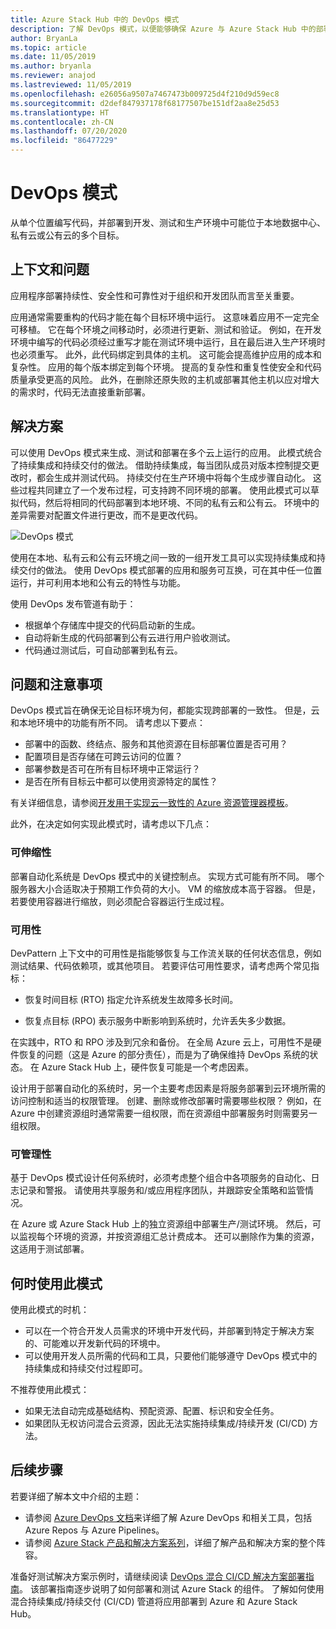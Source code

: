 ```yaml
---
title: Azure Stack Hub 中的 DevOps 模式
description: 了解 DevOps 模式，以便能够确保 Azure 与 Azure Stack Hub 中的部署保持一致。
author: BryanLa
ms.topic: article
ms.date: 11/05/2019
ms.author: bryanla
ms.reviewer: anajod
ms.lastreviewed: 11/05/2019
ms.openlocfilehash: e26056a9507a7467473b009725d4f210d9d59ec8
ms.sourcegitcommit: d2def847937178f68177507be151df2aa8e25d53
ms.translationtype: HT
ms.contentlocale: zh-CN
ms.lasthandoff: 07/20/2020
ms.locfileid: "86477229"
---
```

# <a name="devops-pattern"></a>DevOps 模式

从单个位置编写代码，并部署到开发、测试和生产环境中可能位于本地数据中心、私有云或公有云的多个目标。

## <a name="context-and-problem"></a>上下文和问题

应用程序部署持续性、安全性和可靠性对于组织和开发团队而言至关重要。

应用通常需要重构的代码才能在每个目标环境中运行。 这意味着应用不一定完全可移植。 它在每个环境之间移动时，必须进行更新、测试和验证。 例如，在开发环境中编写的代码必须经过重写才能在测试环境中运行，且在最后进入生产环境时也必须重写。 此外，此代码绑定到具体的主机。 这可能会提高维护应用的成本和复杂性。 应用的每个版本绑定到每个环境。 提高的复杂性和重复性使安全和代码质量承受更高的风险。 此外，在删除还原失败的主机或部署其他主机以应对增大的需求时，代码无法直接重新部署。

## <a name="solution"></a>解决方案

可以使用 DevOps 模式来生成、测试和部署在多个云上运行的应用。 此模式统合了持续集成和持续交付的做法。 借助持续集成，每当团队成员对版本控制提交更改时，都会生成并测试代码。 持续交付在生产环境中将每个生成步骤自动化。 这些过程共同建立了一个发布过程，可支持跨不同环境的部署。 使用此模式可以草拟代码，然后将相同的代码部署到本地环境、不同的私有云和公有云。 环境中的差异需要对配置文件进行更改，而不是更改代码。

![DevOps 模式](media/pattern-cicd-pipeline/hybrid-ci-cd.png)

使用在本地、私有云和公有云环境之间一致的一组开发工具可以实现持续集成和持续交付的做法。 使用 DevOps 模式部署的应用和服务可互换，可在其中任一位置运行，并可利用本地和公有云的特性与功能。

使用 DevOps 发布管道有助于：

- 根据单个存储库中提交的代码启动新的生成。
- 自动将新生成的代码部署到公有云进行用户验收测试。
- 代码通过测试后，可自动部署到私有云。

## <a name="issues-and-considerations"></a>问题和注意事项

DevOps 模式旨在确保无论目标环境为何，都能实现跨部署的一致性。 但是，云和本地环境中的功能有所不同。 请考虑以下要点：

- 部署中的函数、终结点、服务和其他资源在目标部署位置是否可用？
- 配置项目是否存储在可跨云访问的位置？
- 部署参数是否可在所有目标环境中正常运行？
- 是否在所有目标云中都可以使用资源特定的属性？

有关详细信息，请参阅[开发用于实现云一致性的 Azure 资源管理器模板](/azure/azure-resource-manager/templates-cloud-consistency)。

此外，在决定如何实现此模式时，请考虑以下几点：

### <a name="scalability"></a>可伸缩性

部署自动化系统是 DevOps 模式中的关键控制点。 实现方式可能有所不同。 哪个服务器大小合适取决于预期工作负荷的大小。 VM 的缩放成本高于容器。 但是，若要使用容器进行缩放，则必须配合容器运行生成过程。

### <a name="availability"></a>可用性

DevPattern 上下文中的可用性是指能够恢复与工作流关联的任何状态信息，例如测试结果、代码依赖项，或其他项目。 若要评估可用性要求，请考虑两个常见指标：

- 恢复时间目标 (RTO) 指定允许系统发生故障多长时间。

- 恢复点目标 (RPO) 表示服务中断影响到系统时，允许丢失多少数据。

在实践中，RTO 和 RPO 涉及到冗余和备份。 在全局 Azure 云上，可用性不是硬件恢复的问题（这是 Azure 的部分责任），而是为了确保维持 DevOps 系统的状态。 在 Azure Stack Hub 上，硬件恢复可能是一个考虑因素。

设计用于部署自动化的系统时，另一个主要考虑因素是将服务部署到云环境所需的访问控制和适当的权限管理。 创建、删除或修改部署时需要哪些权限？ 例如，在 Azure 中创建资源组时通常需要一组权限，而在资源组中部署服务时则需要另一组权限。

### <a name="manageability"></a>可管理性

基于 DevOps 模式设计任何系统时，必须考虑整个组合中各项服务的自动化、日志记录和警报。 请使用共享服务和/或应用程序团队，并跟踪安全策略和监管情况。

在 Azure 或 Azure Stack Hub 上的独立资源组中部署生产/测试环境。 然后，可以监视每个环境的资源，并按资源组汇总计费成本。 还可以删除作为集的资源，这适用于测试部署。

## <a name="when-to-use-this-pattern"></a>何时使用此模式

使用此模式的时机：

- 可以在一个符合开发人员需求的环境中开发代码，并部署到特定于解决方案的、可能难以开发新代码的环境中。
- 可以使用开发人员所需的代码和工具，只要他们能够遵守 DevOps 模式中的持续集成和持续交付过程即可。

不推荐使用此模式：

- 如果无法自动完成基础结构、预配资源、配置、标识和安全任务。
- 如果团队无权访问混合云资源，因此无法实施持续集成/持续开发 (CI/CD) 方法。

## <a name="next-steps"></a>后续步骤

若要详细了解本文中介绍的主题：

- 请参阅 [Azure DevOps 文档](/azure/devops)来详细了解 Azure DevOps 和相关工具，包括 Azure Repos 与 Azure Pipelines。
- 请参阅 [Azure Stack 产品和解决方案系列](/azure-stack)，详细了解产品和解决方案的整个阵容。

准备好测试解决方案示例时，请继续阅读 [DevOps 混合 CI/CD 解决方案部署指南](https://aka.ms/hybriddevopsdeploy)。 该部署指南逐步说明了如何部署和测试 Azure Stack 的组件。 了解如何使用混合持续集成/持续交付 (CI/CD) 管道将应用部署到 Azure 和 Azure Stack Hub。
